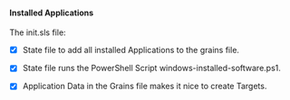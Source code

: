 #### Installed Applications

The init.sls file:
- [x] State file to add all installed Applications to the grains file.  
- [x] State file runs the PowerShell Script windows-installed-software.ps1.  
- [x] Application Data in the Grains file makes it nice to create Targets.

